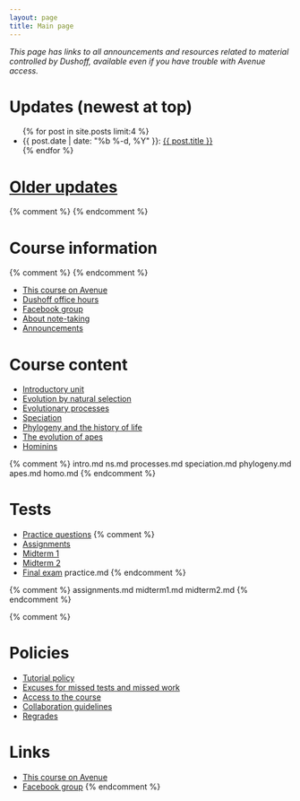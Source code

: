 ```yaml
---
layout: page
title: Main page
---
```


_This page has links to all announcements and resources related to material controlled by Dushoff, available even if you have trouble with Avenue access._

# Updates (newest at top)
<!-- # [Updates](updates.html) -->

<ul class="post-list">
	{% for post in site.posts limit:4 %}
		<li>
			<span class="post-meta">{{ post.date | date: "%b %-d, %Y" }}: </span>
				<a class="post-mini" href="{{ post.url | prepend: site.baseurl }}">{{ post.title }}</a>
		</li>
	{% endfor %}
</ul>

# [Older updates](updates.html)
{% comment %} 
{% endcomment %} 

# Course information

{% comment %} 
{% endcomment %} 

* [This course on Avenue](https://avenue.cllmcmaster.ca/d2l/home/213068)
* [Dushoff office hours](/office.html)
* [Facebook group](https://www.facebook.com/groups/103090283767508/)
* [About note-taking](http://www.vox.com/2014/6/4/5776804/note-taking-by-hand-versus-laptop)
* [Announcements](/announcements.html)

# Course content

* [Introductory unit](intro.html)
* [Evolution by natural selection](ns.html)
* [Evolutionary processes](processes.html)
* [Speciation](speciation.html)
* [Phylogeny and the history of life](phylogeny.html)
* [The evolution of apes](apes.html)
* [Hominins](homo.html)

{% comment %} 
	intro.md
	ns.md
	processes.md
	speciation.md
	phylogeny.md
	apes.md
	homo.md
{% endcomment %} 

# Tests 

* [Practice questions](practice.html)
{% comment %} 
* [Assignments](assignments.html)
* [Midterm 1](midterm1.html)
* [Midterm 2](midterm2.html)
* [Final exam](final.html) 
practice.md
{% endcomment %} 

{% comment %} 
assignments.md
midterm1.md
midterm2.md
{% endcomment %} 

{% comment %} 
# Policies

* [Tutorial policy](Tutorials.html)
* [Excuses for missed tests and missed work](Excuses.html)
* [Access to the course](Access.html)
* [Collaboration guidelines](Collaboration.html)
* [Regrades](Regrades.html)

# Links
* [This course on Avenue](https://avenue.cllmcmaster.ca/d2l/home/201446)
* [Facebook group](https://www.facebook.com/groups/681998368640256/)
{% endcomment %} 
